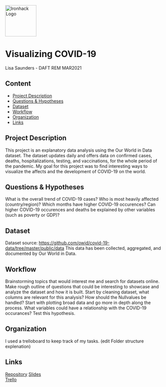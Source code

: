 <img src="https://bit.ly/2VnXWr2" alt="Ironhack Logo" width="100"/>

# Visualizing COVID-19

Lisa Saunders - DAFT REM MAR2021

## Content
- [Project Description](#project-description)
- [Questions & Hypotheses](#questions-hypotheses)
- [Dataset](#dataset)
- [Workflow](#workflow)
- [Organization](#organization)
- [Links](#links)

## Project Description
This project is an explanatory data analysis using the Our World in Data dataset. The dataset updates daily and offers data on
confirmed cases, deaths, hospitalizations, testing, and vaccinations, for the whole period of the pandemic.
My goal for this project was to find interesting ways to visualize the affects and the development of COVID-19 on the world.

## Questions & Hypotheses
What is the overall trend of COVID-19 cases?
Who is most heavily affected (country/region)?
Which months have higher COVID-19 occurences?
Can higher COVID-19 occurences and deaths be explained by other variables (such as poverty or GDP)?

## Dataset
Dataset source: https://github.com/owid/covid-19-data/tree/master/public/data
This data has been collected, aggregated, and documented by Our World in Data.

## Workflow
Brainstorming topics that would interest me and search for datasets online. Make rough outline of questions that could be interesting
to showcase and analyze the dataset and how it is built. Start by cleaning dataset, what columns are relevant for this analysis?
How should the Nullvalues be handled?
Start with plotting broad data and go more in depth along the process. What variables could have a relationship with the COVID-19 
occurances? Test this hypothesis.

## Organization
I used a trelloboard to keep track of my tasks.
(edit Folder structure explenation)

## Links
[Repository](https://github.com/lisasaundersgit/Project-Week-5-Your-Own-Project.git)
[Slides](https://www.canva.com/design/DAEc3sPKSRE/ZCK_Fhmj8hqY0Vupo1wQXA/view?utm_content=DAEc3sPKSRE&utm_campaign=designshare&utm_medium=link&utm_source=publishsharelink)  
[Trello](https://trello.com/b/bB0ZuBks)  
